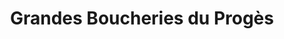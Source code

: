 ---
title: "Grandes Boucheries du Progès"
url: /nice/grandes-boucheries-du-proges/
shop: Metzgerei
---